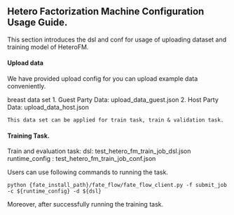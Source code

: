 ## Hetero Factorization Machine Configuration Usage Guide.

This section introduces the dsl and conf for usage of uploading dataset and training model of HeteroFM.

#### Upload data

We have provided upload config for you can upload example data conveniently.

breast data set
    1. Guest Party Data: upload_data_guest.json
    2. Host Party Data: upload_data_host.json

    This data set can be applied for train task, train & validation task.

#### Training Task.

Train and evaluation task:
    dsl: test_hetero_fm_train_job_dsl.json
    runtime_config : test_hetero_fm_train_job_conf.json

Users can use following commands to running the task.

    python {fate_install_path}/fate_flow/fate_flow_client.py -f submit_job -c ${runtime_config} -d ${dsl}

Moreover, after successfully running the training task.